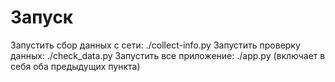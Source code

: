 # Запуск
Запустить сбор данных с сети: ./collect-info.py
Запустить проверку данных: ./check_data.py
Запустить все приложение: ./app.py (включает в себя оба предыдущих пункта)
